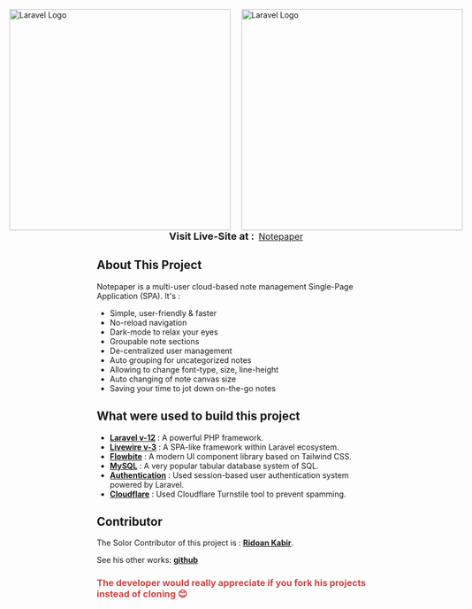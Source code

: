 <div style="display: flex; justify-content: center; align-items: center; gap: 20px;">
   <a href="https://laravel.com" target="_blank"><img src="https://raw.githubusercontent.com/laravel/art/master/logo-lockup/5%20SVG/2%20CMYK/1%20Full%20Color/laravel-logolockup-cmyk-red.svg" width="400" alt="Laravel Logo"></a>
   <a href="https://laravel.com" target="_blank"><img src="https://picperf.io/https://laravelnews.s3.amazonaws.com/images/laravel-livewire.png" width="400" alt="Laravel Logo"></a>
</div>

<div style="display: flex; justify-content: center; align-items: center; gap: 8px">
    <b style="font-size: 18px; text-align: center;"> 
        Visit Live-Site at :
    </b> 
    <span> 
        <a href="https://www.notepaper.ridoan.com" style="font-size: 16px;">Notepaper</a>
    </span> 
</div>


## About This Project

Notepaper is a multi-user cloud-based note management Single-Page Application (SPA). It's :

- Simple, user-friendly & faster
- No-reload navigation
- Dark-mode to relax your eyes
- Groupable note sections
- De-centralized user management
- Auto grouping for uncategorized notes
- Allowing to change font-type, size, line-height
- Auto changing of note canvas size
- Saving your time to jot down on-the-go notes

## What were used to build this project

- **[Laravel v-12](https://laravel.com/)** : A powerful PHP framework.
- **[Livewire v-3](https://livewire.laravel.com/docs/quickstart)** : A SPA-like framework within Laravel ecosystem.
- **[Flowbite](https://flowbite.com/)** : A modern UI component library based on Tailwind CSS.
- **[MySQL](https://www.mysql.com/)** : A very popular tabular database system of SQL.
- **[Authentication](https://laravel.com/docs/12.x/authentication#authenticating-users)** : Used session-based user authentication system  powered by Laravel.
- **[Cloudflare](https://www.cloudflare.com/application-services/products/turnstile/)** : Used Cloudflare Turnstile tool to prevent spamming.


## Contributor

The Solor Contributor of this project is : **[Ridoan Kabir](https://laravel.com/docs/contributions)**.

See his other works: **[github](https://github.com/ridoan777)**

### <span style="color:#cc4444;">The developer would really appreciate if you fork his projects instead of cloning 😊</span>
<br>
<br>
